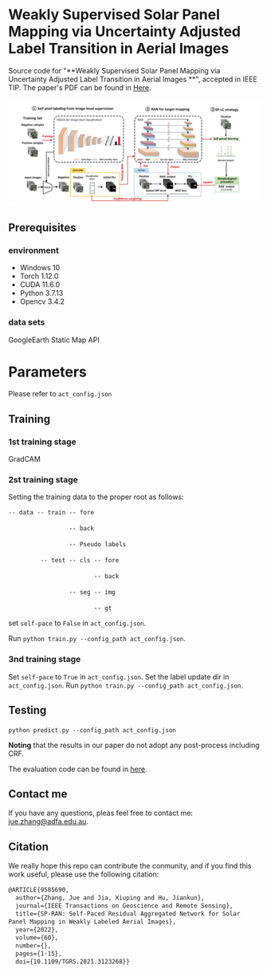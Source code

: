 # Weakly Supervised Solar Panel Mapping via Uncertainty Adjusted Label Transition in Aerial Images
Source code for "**Weakly Supervised Solar Panel Mapping via Uncertainty Adjusted Label Transition in Aerial Images
**", accepted in IEEE TIP. The paper's PDF can be found in [Here](https://ieeexplore.ieee.org/abstract/document/10351041/).


![image](https://github.com/zhangjue1993/torch--SP-RAN-Self-paced-Residual-Aggregated-Network/blob/main/Flowchart.png)

## Prerequisites
### environment
  - Windows 10
  - Torch 1.12.0
  - CUDA 11.6.0
  - Python 3.7.13
  - Opencv 3.4.2

### data sets
GoogleEarth Static Map API

# Parameters
Please refer to ```act_config.json```

## Training
### 1st training stage
GradCAM

### 2st training stage
 Setting the training data to the proper root as follows:
```
-- data -- train -- fore

                 -- back
                 
                 -- Pseudo labels
                
         -- test -- cls -- fore
         
                        -- back
                        
                 -- seg -- img
                 
                        -- gt
```
set ```self-pace``` to ```False``` in ```act_config.json```. 

Run ```python train.py --config_path act_config.json```.

### 3nd training stage

Set ```self-pace``` to ```True``` in ```act_config.json```. Set the label update dir in ```act_config.json```. Run  ```python train.py --config_path act_config.json```.

## Testing
```python predict.py --config_path act_config.json```

**Noting** that the results in our paper do not adopt any post-process including CRF.

The evaluation code can be found in [here](https://github.com/zhangjue1993/torch--SP-RAN-Self-paced-Residual-Aggregated-Network/blob/main/Evaluate.py).


## Contact me
If you have any questions, pleas feel free to contact me: jue.zhang@adfa.edu.au.


## Citation
We really hope this repo can contribute the conmunity, and if you find this work useful, please use the following citation:
```
@ARTICLE{9585690,
  author={Zhang, Jue and Jia, Xiuping and Hu, Jiankun},
  journal={IEEE Transactions on Geoscience and Remote Sensing}, 
  title={SP-RAN: Self-Paced Residual Aggregated Network for Solar Panel Mapping in Weakly Labeled Aerial Images}, 
  year={2022},
  volume={60},
  number={},
  pages={1-15},
  doi={10.1109/TGRS.2021.3123268}}
